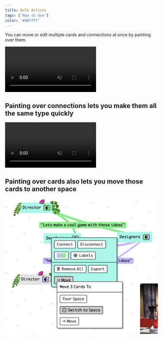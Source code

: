 ```yaml
---
title: Bulk Actions
tags: ['How to Use']
color: '#90ffff'
---
```


You can move or edit multiple cards and connections at once by painting over them.

<video autoplay loop muted playsinline>
  <source src="/assets/posts/paint-move-cards.mp4">
</video>

## Painting over connections lets you make them all the same type quickly

<video autoplay loop muted playsinline class="wide">
  <source src="https://kinopio-updates.s3.us-east-1.amazonaws.com/paint-select-connections.mp4
">
</video>

## Painting over cards also lets you move those cards to another space

![move-cards](/assets/posts/move-cards.png)
